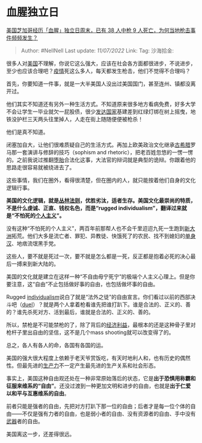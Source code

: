 # 血腥独立日
[美国芝加哥经历「血腥」独立日周末，已有 38 人中枪 9 人死亡，为何当地枪击事件频频发生？](https://www.zhihu.com/question/541428668/answer/2560799031)

> Author: #NellNell
> Last update: *11/07/2022*
> Link:
> Tag:
> 沙海拾金:

很多人对[美国](https://www.zhihu.com/search?q=%E7%BE%8E%E5%9B%BD&search_source=Entity&hybrid_search_source=Entity&hybrid_search_extra=%7B%22sourceType%22%3A%22answer%22%2C%22sourceId%22%3A2560799031%7D)不理解，你说它这么强大，应该在社会各方面都很进步，不说进步，至少也应该合理吧？[疫情](https://www.zhihu.com/search?q=%E7%96%AB%E6%83%85&search_source=Entity&hybrid_search_source=Entity&hybrid_search_extra=%7B%22sourceType%22%3A%22answer%22%2C%22sourceId%22%3A2560799031%7D)死这么多人，每天都发生枪击，他们不觉得不合理吗？

首先，你要知道一件事，就是一大半美国人没出过美国国门，甚至连州、镇都没离开过。

他们其实不知道还有另外一种生活方式。不知道原来很多地方看病免费，好多大学不会让学生一毕业就欠一屁股债，很少[发达国家](https://www.zhihu.com/search?q=%E5%8F%91%E8%BE%BE%E5%9B%BD%E5%AE%B6&search_source=Entity&hybrid_search_source=Entity&hybrid_search_extra=%7B%22sourceType%22%3A%22answer%22%2C%22sourceId%22%3A2560799031%7D)基建差到红绿灯绑在树上摇曳，地铁没护栏三天两头往里掉人，人走在街上随随便便被枪杀！

他们是真不知道。

闭塞加自大，让他们很难质疑自己的生活方式。再加上欧美政治文化继承[古希腊](https://www.zhihu.com/search?q=%E5%8F%A4%E5%B8%8C%E8%85%8A&search_source=Entity&hybrid_search_source=Entity&hybrid_search_extra=%7B%22sourceType%22%3A%22answer%22%2C%22sourceId%22%3A2560799031%7D)罗马那一套演讲与修辞的技巧（sophism and rhetoric），把老百姓忽悠的一愣一愣的。之前我说过推翻[堕胎](https://www.zhihu.com/search?q=%E5%A0%95%E8%83%8E&search_source=Entity&hybrid_search_source=Entity&hybrid_search_extra=%7B%22sourceType%22%3A%22answer%22%2C%22sourceId%22%3A2560799031%7D)合法化这事，大法官的辩词就是典型的诡辩。你跟着他的思路走很容易就被绕进去了。

这些事情，我们在圈外，看得很清楚，但在圈内的人，就只能按着他们自身的文化逻辑行事。

**美国的文化逻辑，就是[丛林法则](https://www.zhihu.com/search?q=%E4%B8%9B%E6%9E%97%E6%B3%95%E5%88%99&search_source=Entity&hybrid_search_source=Entity&hybrid_search_extra=%7B%22sourceType%22%3A%22answer%22%2C%22sourceId%22%3A2560799031%7D)，优胜劣汰，适者生存。美国文化最崇尚的特质，不是什么虔诚、正直、钱权名色，而是“rugged individualism”，翻译过来就是“不怕死的[个人主义](https://www.zhihu.com/search?q=%E4%B8%AA%E4%BA%BA%E4%B8%BB%E4%B9%89&search_source=Entity&hybrid_search_source=Entity&hybrid_search_extra=%7B%22sourceType%22%3A%22answer%22%2C%22sourceId%22%3A2560799031%7D)”。**

没有这种“不怕死的个人主义”，两百年前那帮人也不会千里迢迢九死一生跑到[新大洲](https://www.zhihu.com/search?q=%E6%96%B0%E5%A4%A7%E6%B4%B2&search_source=Entity&hybrid_search_source=Entity&hybrid_search_extra=%7B%22sourceType%22%3A%22answer%22%2C%22sourceId%22%3A2560799031%7D)拓荒。他们大多是流亡者、罪犯、异教徒、快饿死了的农民、找不到媳妇的[单身汉](https://www.zhihu.com/search?q=%E5%8D%95%E8%BA%AB%E6%B1%89&search_source=Entity&hybrid_search_source=Entity&hybrid_search_extra=%7B%22sourceType%22%3A%22answer%22%2C%22sourceId%22%3A2560799031%7D)、地痞流氓黑手党。

这些人，要不就是死过一次，要不就是怎么都是一死，反正都是抱着必死的决心最后一搏来到新大陆的。

美国的文化就是建立在这样一种“不自由毋宁死宁”的极端个人主义心理上。但是你要注意，这“自由”不止包括做好事的自由，也包括做坏事的自由。

Rugged [individualism](https://www.zhihu.com/search?q=individualism&search_source=Entity&hybrid_search_source=Entity&hybrid_search_extra=%7B%22sourceType%22%3A%22answer%22%2C%22sourceId%22%3A2560799031%7D)说白了就是“法外之徒”的自由宣言。你们看过以前的西部决斗吧（[duel](https://www.zhihu.com/search?q=duel&search_source=Entity&hybrid_search_source=Entity&hybrid_search_extra=%7B%22sourceType%22%3A%22answer%22%2C%22sourceId%22%3A2560799031%7D)）？就是两个人拿着枪看谁先把谁打趴下。谁是合法的、正义的、善的？谁先杀死对方、活到最后，谁就是合法的、正义的、善的。

所以，禁枪是不可能禁枪的了，除了背后的[经济利益](https://www.zhihu.com/search?q=%E7%BB%8F%E6%B5%8E%E5%88%A9%E7%9B%8A&search_source=Entity&hybrid_search_source=Entity&hybrid_search_extra=%7B%22sourceType%22%3A%22answer%22%2C%22sourceId%22%3A2560799031%7D)，最根本的还是这种骨子里对枪杆子里出自由的坚信，这不是几个mass shooting就可以改变得了的。

总之，各人有各人的命，各国有各国的运。

美国的强大很大程度上依赖于老天爷赏饭吃，有天时地利人和，也有历史的偶然性。但最先进的[生产力](https://www.zhihu.com/search?q=%E7%94%9F%E4%BA%A7%E5%8A%9B&search_source=Entity&hybrid_search_source=Entity&hybrid_search_extra=%7B%22sourceType%22%3A%22answer%22%2C%22sourceId%22%3A2560799031%7D)不一定产生最先进的生产关系和社会形态。

事实上，美国这种自由观还处在一种非常原始落后的状态，它是**出于恐惧用称霸和征服来维系的“自由”**。还没过渡到一种更加文明和进步的自由，也就是**出于仁爱以和平与互惠维系的自由**。

前者只能是强者的自由，先把对方打趴下那一位的自由；后者才是每一位个体的自由——不仅是强有力者的自由，也是弱小者的自由、没有资源者的自由、手中没有[武器](https://www.zhihu.com/search?q=%E6%AD%A6%E5%99%A8&search_source=Entity&hybrid_search_source=Entity&hybrid_search_extra=%7B%22sourceType%22%3A%22answer%22%2C%22sourceId%22%3A2560799031%7D)者的自由。

美国离这一步，还差得很远。
